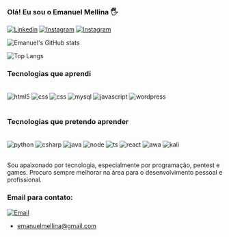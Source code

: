 

### Olá! Eu sou o Emanuel Mellina 🖐️

[![Linkedin](https://img.shields.io/badge/LinkedIn-0077B5?style=for-the-badge&logo=linkedin&logoColor=white)](https://www.linkedin.com/in/emanuel-mellina/)
[![Instagram](https://img.shields.io/badge/Instagram-E4405F?style=for-the-badge&logo=instagram&logoColor=white)](https://www.instagram.com/drowned.fxze/)
[![Instagram](https://img.shields.io/badge/YouTube-FF0000?style=for-the-badge&logo=youtube&logoColor=white)](https://www.youtube.com/@IL0V3Y0U___x)

![Emanuel's GitHub stats](https://github-readme-stats.vercel.app/api?username=itoshi-m-dev&show_icons=true&theme=tokyonight)

![Top Langs](https://github-readme-stats.vercel.app/api/top-langs/?username=itoshi-m-dev&layout=compact&theme=tokyonight)






### Tecnologias que aprendi

<div style="display: inline_block"></br>
    <img align="center" alt="html5" src="https://img.shields.io/badge/HTML5-E34F26?style=for-the-badge&logo=html5&logoColor=white" />
    <img align="center" alt="css" src="https://img.shields.io/badge/CSS3-1572B6?style=for-the-badge&logo=css3&logoColor=white" />
    <img align="center" alt="css" src="https://img.shields.io/badge/PHP-777BB4?style=for-the-badge&logo=php&logoColor=white" />
    <img align="center" alt="mysql" src="https://img.shields.io/badge/MySQL-00000F?style=for-the-badge&logo=mysql&logoColor=white" />
    <img align="center" alt="javascript" src="https://img.shields.io/badge/JavaScript-F7DF1E?style=for-the-badge&logo=javascript&logoColor=black" />
    <img align="center" alt="wordpress" src="https://img.shields.io/badge/Wordpress-21759B?style=for-the-badge&logo=wordpress&logoColor=white" />

</div>

</br>

### Tecnologias que pretendo aprender


<div style="display: inline_block"></br>
    <img align="center" alt="python" src="https://img.shields.io/badge/Python-3776AB?style=for-the-badge&logo=python&logoColor=white" />
    <img align="center" alt="csharp" src="https://img.shields.io/badge/C%23-239120?style=for-the-badge&logo=c-sharp&logoColor=white" />
     <img align="center" alt="java" src="https://img.shields.io/badge/Java-ED8B00?style=for-the-badge&logo=openjdk&logoColor=white" />
     <img align="center" alt="node" src="https://img.shields.io/badge/Node.js-43853D?style=for-the-badge&logo=node.js&logoColor=white" />
     <img align="center" alt="ts" src="https://img.shields.io/badge/TypeScript-007ACC?style=for-the-badge&logo=typescript&logoColor=white" />
     <img align="center" alt="react" src="https://img.shields.io/badge/React-20232A?style=for-the-badge&logo=react&logoColor=61DAFB" />
     <img align="center" alt="awa" src="https://img.shields.io/badge/Amazon_AWS-232F3E?style=for-the-badge&logo=amazon-aws&logoColor=white" />
     <img align="center" alt="kali" src="https://img.shields.io/badge/Kali_Linux-557C94?style=for-the-badge&logo=kali-linux&logoColor=white" />
    

</div></br>

Sou apaixonado por tecnologia, especialmente por programação, pentest e games. Procuro sempre melhorar na área para o desenvolvimento pessoal e profissional.

### Email para contato:

[![Email](https://img.shields.io/badge/Gmail-D14836?style=for-the-badge&logo=gmail&logoColor=white
)]()  </br>
- emanuelmellina@gmail.com    
